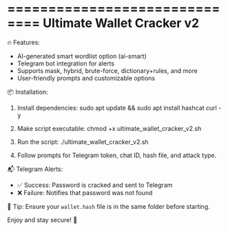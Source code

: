 ==============================
Ultimate Wallet Cracker v2
==============================

🔥 Features:
- AI-generated smart wordlist option (ai-smart)
- Telegram bot integration for alerts
- Supports mask, hybrid, brute-force, dictionary+rules, and more
- User-friendly prompts and customizable options

📦 Installation:
1. Install dependencies:
   sudo apt update && sudo apt install hashcat curl -y

2. Make script executable:
   chmod +x ultimate_wallet_cracker_v2.sh

3. Run the script:
   ./ultimate_wallet_cracker_v2.sh

4. Follow prompts for Telegram token, chat ID, hash file, and attack type.

📬 Telegram Alerts:
- ✅ Success: Password is cracked and sent to Telegram
- ❌ Failure: Notifies that password was not found

🔐 Tip:
Ensure your `wallet.hash` file is in the same folder before starting.

Enjoy and stay secure! 🚀
